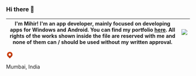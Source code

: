 ### Hi there 👋
| I'm Mihir! I'm an app developer, mainly focused on developing apps for Windows and Android. You can find my portfolio [here](https://github.com/MihirGrand/MihirGrand/blob/main/Portfolio.pdf). All rights of the works shown inside the file are reserved with me and none of them can / should be used without my written approval.  |  ![](https://i.pinimg.com/originals/eb/50/87/eb50875a68b04b0480fa929af2c7547c.gif) |
|-|-|


<!--[![My Skills](https://github.com/MihirGrand/MihirGrand/blob/main/icons/loc.png)](https://skillicons.dev)-->
<div style="display: grid;align-items:center;">
  <img align="left" alt="Loc" width="20px" src="https://github.com/MihirGrand/MihirGrand/blob/main/icons/loc.png" />
  <p>Mumbai, India</p>
</div>
